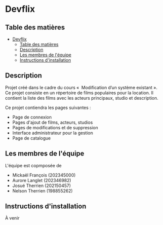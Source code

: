 # Devflix

## Table des matières
- [Devflix](#devflix)
  - [Table des matières](#table-des-matières)
  - [Description](#description)
  - [Les membres de l'équipe](#les-membres-de-léquipe)
  - [Instructions d'installation](#instructions-dinstallation)

## Description
Projet créé dans le cadre du cours «  Modification d’un système existant ». Ce projet consiste en un répertoire de films populaires pour la location. Il contient la liste des films avec les acteurs principaux, studio et description.
  
Ce projet contiendra les pages suivantes :
- Page de connexion
- Pages d'ajout de films, acteurs, studios
- Pages de modifications et de suppression
- Interface administrateur pour la gestion
- Page de catalogue

## Les membres de l'équipe
L'équipe est copmposée de
- Mickaël François (202345000)
- Aurore Langlet (202346982)
- Josué Therrien (202150457)
- Nelson Therrien (198855262)

## Instructions d'installation
À venir